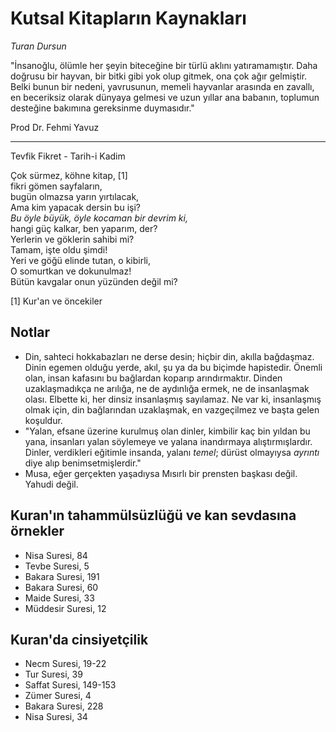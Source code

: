 # Kutsal Kitapların Kaynakları

*Turan Dursun*

"İnsanoğlu, ölümle her şeyin biteceğine bir türlü aklını yatıramamıştır. Daha
doğrusu bir hayvan, bir bitki gibi yok olup gitmek, ona çok ağır
gelmiştir. Belki bunun bir nedeni, yavrusunun, memeli hayvanlar arasında en
zavallı, en beceriksiz olarak dünyaya gelmesi ve uzun yıllar ana babanın,
toplumun desteğine bakımına gereksinme duymasıdır."

Prod Dr. Fehmi Yavuz

---

Tevfik Fikret - Tarih-i Kadim

Çok sürmez, köhne kitap, [1]  
fikri gömen sayfaların,  
bugün olmazsa yarın yırtılacak,  
Ama kim yapacak dersin bu işi?  
*Bu öyle büyük, öyle kocaman bir devrim ki,*  
hangi güç kalkar, ben yaparım, der?  
Yerlerin ve göklerin sahibi mi?  
Tamam, işte oldu şimdi!  
Yeri ve göğü elinde tutan, o kibirli,  
O somurtkan ve dokunulmaz!  
Bütün kavgalar onun yüzünden değil mi?

[1] Kur'an ve öncekiler


## Notlar

* Din, sahteci hokkabazları ne derse desin; hiçbir din, akılla bağdaşmaz. Dinin
  egemen olduğu yerde, akıl, şu ya da bu biçimde hapistedir. Önemli olan, insan
  kafasını bu bağlardan koparıp arındırmaktır. Dinden uzaklaşmadıkça ne
  arılığa, ne de aydınlığa ermek, ne de insanlaşmak olası. Elbette ki, her dinsiz
  insanlaşmış sayılamaz. Ne var ki, insanlaşmış olmak için, din bağlarından
  uzaklaşmak, en vazgeçilmez ve başta gelen koşuldur.
* "Yalan, efsane üzerine kurulmuş olan dinler, kimbilir kaç bin yıldan bu yana,
  insanları yalan söylemeye ve yalana inandırmaya alıştırmışlardır. Dinler,
  verdikleri eğitimle insanda, yalanı *temel*; dürüst olmayıysa *ayrıntı* diye
  alıp benimsetmişlerdir."
* Musa, eğer gerçekten yaşadıysa Mısırlı bir prensten başkası değil. Yahudi
  değil.


## Kuran'ın tahammülsüzlüğü ve kan sevdasına örnekler

* Nisa Suresi, 84
* Tevbe Suresi, 5
* Bakara Suresi, 191
* Bakara Suresi, 60
* Maide Suresi, 33
* Müddesir Suresi, 12


## Kuran'da cinsiyetçilik

* Necm Suresi, 19-22
* Tur Suresi, 39
* Saffat Suresi, 149-153
* Zümer Suresi, 4
* Bakara Suresi, 228
* Nisa Suresi, 34
